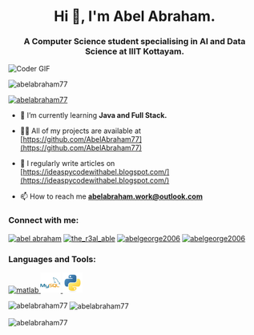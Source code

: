<h1 align="center">Hi 👋, I'm Abel Abraham.</h1>
<h3 align="center">A Computer Science student specialising in AI and Data Science at IIIT Kottayam.</h3>

<img alt="Coder GIF" width=400 src="https://images.squarespace-cdn.com/content/v1/5769fc401b631bab1addb2ab/1541580611624-TE64QGKRJG8SWAIUS7NS/ke17ZwdGBToddI8pDm48kPoswlzjSVMM-SxOp7CV59BZw-zPPgdn4jUwVcJE1ZvWQUxwkmyExglNqGp0IvTJZamWLI2zvYWH8K3-s_4yszcp2ryTI0HqTOaaUohrI8PI6FXy8c9PWtBlqAVlUS5izpdcIXDZqDYvprRqZ29Pw0o/coding-freak.gif" />

<p align="left"> <img src="https://komarev.com/ghpvc/?username=abelabraham77&label=Profile%20views&color=0e75b6&style=flat" alt="abelabraham77" /> </p>

<p align="left"> <a href="https://github.com/ryo-ma/github-profile-trophy"><img src="https://github-profile-trophy.vercel.app/?username=abelabraham77" alt="abelabraham77" /></a> </p>

- 🌱 I’m currently learning **Java and Full Stack.**

- 👨‍💻 All of my projects are available at [https://github.com/AbelAbraham77](https://github.com/AbelAbraham77)

- 📝 I regularly write articles on [https://ideaspycodewithabel.blogspot.com/](https://ideaspycodewithabel.blogspot.com/)

- 📫 How to reach me **abelabraham.work@outlook.com**

<h3 align="left">Connect with me:</h3>
<p align="left">
<a href="https://linkedin.com/in/abel abraham" target="blank"><img align="center" src="https://raw.githubusercontent.com/rahuldkjain/github-profile-readme-generator/master/src/images/icons/Social/linked-in-alt.svg" alt="abel abraham" height="30" width="40" /></a>
<a href="https://instagram.com/the_r3al_able" target="blank"><img align="center" src="https://raw.githubusercontent.com/rahuldkjain/github-profile-readme-generator/master/src/images/icons/Social/instagram.svg" alt="the_r3al_able" height="30" width="40" /></a>
<a href="https://www.hackerrank.com/abelgeorge2006" target="blank"><img align="center" src="https://raw.githubusercontent.com/rahuldkjain/github-profile-readme-generator/master/src/images/icons/Social/hackerrank.svg" alt="abelgeorge2006" height="30" width="40" /></a>
<a href="https://www.leetcode.com/abelgeorge2006" target="blank"><img align="center" src="https://raw.githubusercontent.com/rahuldkjain/github-profile-readme-generator/master/src/images/icons/Social/leet-code.svg" alt="abelgeorge2006" height="30" width="40" /></a>
</p>

<h3 align="left">Languages and Tools:</h3>
<p align="left"> <a href="https://www.mathworks.com/" target="_blank" rel="noreferrer"> <img src="https://upload.wikimedia.org/wikipedia/commons/2/21/Matlab_Logo.png" alt="matlab" width="40" height="40"/> </a> <a href="https://www.mysql.com/" target="_blank" rel="noreferrer"> <img src="https://raw.githubusercontent.com/devicons/devicon/master/icons/mysql/mysql-original-wordmark.svg" alt="mysql" width="40" height="40"/> </a> <a href="https://www.python.org" target="_blank" rel="noreferrer"> <img src="https://raw.githubusercontent.com/devicons/devicon/master/icons/python/python-original.svg" alt="python" width="40" height="40"/> </a> </p>

<p><img align="left" src="https://github-readme-stats.vercel.app/api/top-langs?username=abelabraham77&show_icons=true&locale=en&layout=compact" alt="abelabraham77" /></p>

<p>&nbsp;<img align="center" src="https://github-readme-stats.vercel.app/api?username=abelabraham77&show_icons=true&locale=en" alt="abelabraham77" /></p>

<p><img align="center" src="https://github-readme-streak-stats.herokuapp.com/?user=abelabraham77&" alt="abelabraham77" /></p>

